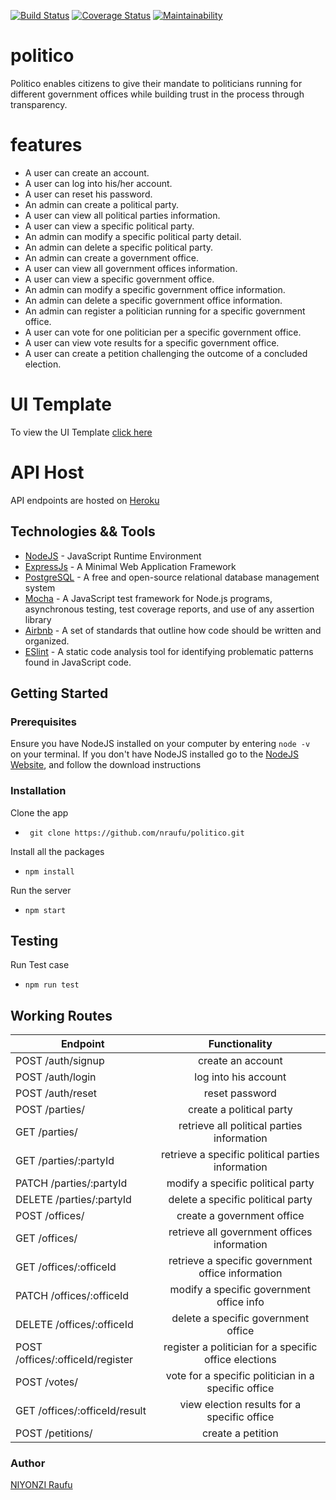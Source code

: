 [![Build Status](https://travis-ci.org/nraufu/politico.svg?branch=develop)](https://travis-ci.org/nraufu/politico)
[![Coverage Status](https://coveralls.io/repos/github/nraufu/politico/badge.svg?branch=develop)](https://coveralls.io/github/nraufu/politico?branch=develop)
[![Maintainability](https://api.codeclimate.com/v1/badges/5027448a196432bdb2be/maintainability)](https://codeclimate.com/github/nraufu/politico/maintainability)

# politico
 Politico enables citizens to give their mandate to politicians running for different government offices while building trust in the process through transparency.

# features

- A user can create an account.
- A user can log into his/her account.
- A user can reset his password.
- An admin can create a political party.
- A user can view all political parties information.
- A user can view a specific political party.
- An admin can modify a specific political party detail.
- An admin can delete a specific political party.
- An admin can create a government office.
- A user can view all government offices information.
- A user can view a specific government office.
- An admin can modify a specific government office information.
- An admin can delete a specific government office information.
- An admin can register a politician running for a specific government office.
- A user can vote for one politician per a specific government office.
- A user can view vote results for a specific government office.
- A user can create a petition challenging the outcome of a concluded election.

# UI Template
To view the UI Template [click here](https://nraufu.github.io/politico/UI/)

# API Host
API endpoints are hosted on [Heroku](https://politico-01.herokuapp.com/)

## Technologies && Tools

* [NodeJS](https://nodejs.org/) - JavaScript Runtime Environment
* [ExpressJs](https://expressjs.com/) - A Minimal  Web Application Framework
* [PostgreSQL](https://postgresql.org) - A free and open-source relational database management system
* [Mocha](mochajs.org) - A JavaScript test framework for Node.js programs, asynchronous testing, test coverage reports, and use of any assertion library
* [Airbnb](https://github.com/airbnb/javascript) - A set of standards that outline how code should be written and organized.
* [ESlint](eslint.org) - A static code analysis tool for identifying problematic patterns found in JavaScript code.

## Getting Started

 ### Prerequisites

 Ensure you have NodeJS installed on your computer by entering  `node -v ` on your terminal. If you don't have NodeJS installed go to the [NodeJS Website](https://nodejs.org/en/download/), and follow the download instructions
 
### Installation

Clone the app
* ``` git clone https://github.com/nraufu/politico.git```

Install all the packages
* ``` npm install ```

Run the server
*  ``` npm start ```

## Testing
Run Test case
* ```npm run test```


## Working Routes

|   Endpoint                      | Functionality                                           |
|---------------------------------|:-------------------------------------------------------:|
|POST /auth/signup                | create an account                                       |
|POST /auth/login                 | log into his account                                    |
|POST /auth/reset                 | reset password                                          |
|POST /parties/                   | create a political party                                |
|GET  /parties/                   | retrieve all political parties information              |
|GET  /parties/:partyId           | retrieve a specific  political parties information      |
|PATCH /parties/:partyId          | modify a specific political party                       |
|DELETE /parties/:partyId         | delete a specific political party                       |
|POST /offices/                   | create a government office                              |
|GET  /offices/                   | retrieve all government offices information             |
|GET  /offices/:officeId          | retrieve a specific government office information       |
|PATCH /offices/:officeId         | modify a specific government office info                |
|DELETE /offices/:officeId        | delete a specific government office                     |
|POST /offices/:officeId/register | register a politician for a specific office elections   |
|POST /votes/                     | vote for a specific politician in a specific office     |
|GET /offices/:officeId/result    | view election results for a specific office             |
|POST /petitions/                 | create a petition                                       |

### Author

[NIYONZI Raufu](https://github.com/nraufu/)
